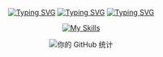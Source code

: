 <div align="center">

[![Typing SVG](https://readme-typing-svg.herokuapp.com?font=ZCOOL+KuaiLe&size=40&duration=10&color=842AE6&center=true&multiline=true&repeat=false&lines=%F0%9F%92%A6%E5%91%BC%E5%91%BC%E5%91%BC%EF%BC%9F)](https://git.io/typing-svg)
[![Typing SVG](https://readme-typing-svg.herokuapp.com?font=ZCOOL+KuaiLe&size=40&duration=10&color=E61598&center=true&multiline=true&repeat=false&lines=%F0%9F%92%A2%E5%93%90%E5%93%90%E5%93%90%EF%BC%9F)](https://git.io/typing-svg)
[![Typing SVG](https://readme-typing-svg.herokuapp.com?font=ZCOOL+KuaiLe&size=40&duration=10&color=E61738&center=true&multiline=true&repeat=false&lines=%E2%9D%A4%EF%B8%8F%E5%91%BC%E5%93%90%E5%91%BC%E5%93%90%E5%91%BC%E5%93%90%EF%BC%81)](https://git.io/typing-svg)

[![My Skills](https://skillicons.dev/icons?i=git,github,java,gradle,idea,md,c,cs,cpp,gmail,twitter,ps,pr,unity,vscode,anaconda,py,pycharm,ubuntu,windows&perline=10)](https://skillicons.dev)

![你的 GitHub 统计](https://github-readme-stats.vercel.app/api?username=azaneNH37&show_icons=true&theme=radical)

